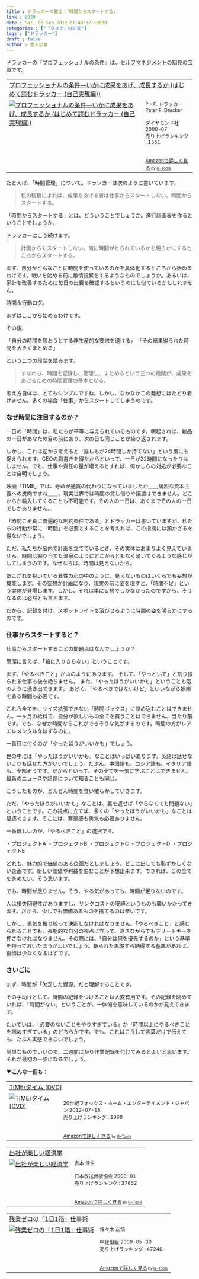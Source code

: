 ```yaml
---
title : ドラッカーの教え：「時間からスタートする」
link : 8830
date : Sat, 08 Sep 2012 01:49:32 +0000
categories : ["「タスク」の研究"]
tags : ["ドラッカー"]
draft : false
author : 倉下忠憲
---
```


ドラッカーの『プロフェッショナルの条件』は、セルフマネジメントの知見の宝庫です。

<table  border="0" cellpadding="5"><tr><td colspan="2"><a href="http://www.amazon.co.jp/%E3%83%97%E3%83%AD%E3%83%95%E3%82%A7%E3%83%83%E3%82%B7%E3%83%A7%E3%83%8A%E3%83%AB%E3%81%AE%E6%9D%A1%E4%BB%B6%E2%80%95%E3%81%84%E3%81%8B%E3%81%AB%E6%88%90%E6%9E%9C%E3%82%92%E3%81%82%E3%81%92%E3%80%81%E6%88%90%E9%95%B7%E3%81%99%E3%82%8B%E3%81%8B-%E3%81%AF%E3%81%98%E3%82%81%E3%81%A6%E8%AA%AD%E3%82%80%E3%83%89%E3%83%A9%E3%83%83%E3%82%AB%E3%83%BC-%E8%87%AA%E5%B7%B1%E5%AE%9F%E7%8F%BE%E7%B7%A8-P%E3%83%BBF-%E3%83%89%E3%83%A9%E3%83%83%E3%82%AB%E3%83%BC/dp/4478300593%3FSubscriptionId%3D15SMZCTB9V8NGR2TW082%26tag%3Drashita1000-22%26linkCode%3Dxm2%26camp%3D2025%26creative%3D165953%26creativeASIN%3D4478300593" target="_blank">プロフェッショナルの条件―いかに成果をあげ、成長するか (はじめて読むドラッカー (自己実現編))</a><img src="http://www.assoc-amazon.jp/e/ir?t=rashita1000-22&l=ur2&o=9" width="1" height="1" style="border: none;" alt="" /></td></tr><tr><td valign="top"><a href="http://www.amazon.co.jp/%E3%83%97%E3%83%AD%E3%83%95%E3%82%A7%E3%83%83%E3%82%B7%E3%83%A7%E3%83%8A%E3%83%AB%E3%81%AE%E6%9D%A1%E4%BB%B6%E2%80%95%E3%81%84%E3%81%8B%E3%81%AB%E6%88%90%E6%9E%9C%E3%82%92%E3%81%82%E3%81%92%E3%80%81%E6%88%90%E9%95%B7%E3%81%99%E3%82%8B%E3%81%8B-%E3%81%AF%E3%81%98%E3%82%81%E3%81%A6%E8%AA%AD%E3%82%80%E3%83%89%E3%83%A9%E3%83%83%E3%82%AB%E3%83%BC-%E8%87%AA%E5%B7%B1%E5%AE%9F%E7%8F%BE%E7%B7%A8-P%E3%83%BBF-%E3%83%89%E3%83%A9%E3%83%83%E3%82%AB%E3%83%BC/dp/4478300593%3FSubscriptionId%3D15SMZCTB9V8NGR2TW082%26tag%3Drashita1000-22%26linkCode%3Dxm2%26camp%3D2025%26creative%3D165953%26creativeASIN%3D4478300593" target="_blank"><img src="http://ecx.images-amazon.com/images/I/51EG2EG9X3L._SL160_.jpg" border="0" alt="プロフェッショナルの条件―いかに成果をあげ、成長するか (はじめて読むドラッカー (自己実現編))" /></a></td><td valign="top"><font size="-1">P・F. ドラッカー Peter F. Drucker <br /><br />ダイヤモンド社  2000-07<br />売り上げランキング : 1551<br /><br /><br /><a href="http://www.amazon.co.jp/%E3%83%97%E3%83%AD%E3%83%95%E3%82%A7%E3%83%83%E3%82%B7%E3%83%A7%E3%83%8A%E3%83%AB%E3%81%AE%E6%9D%A1%E4%BB%B6%E2%80%95%E3%81%84%E3%81%8B%E3%81%AB%E6%88%90%E6%9E%9C%E3%82%92%E3%81%82%E3%81%92%E3%80%81%E6%88%90%E9%95%B7%E3%81%99%E3%82%8B%E3%81%8B-%E3%81%AF%E3%81%98%E3%82%81%E3%81%A6%E8%AA%AD%E3%82%80%E3%83%89%E3%83%A9%E3%83%83%E3%82%AB%E3%83%BC-%E8%87%AA%E5%B7%B1%E5%AE%9F%E7%8F%BE%E7%B7%A8-P%E3%83%BBF-%E3%83%89%E3%83%A9%E3%83%83%E3%82%AB%E3%83%BC/dp/4478300593%3FSubscriptionId%3D15SMZCTB9V8NGR2TW082%26tag%3Drashita1000-22%26linkCode%3Dxm2%26camp%3D2025%26creative%3D165953%26creativeASIN%3D4478300593" target="_blank">Amazonで詳しく見る</a></font><font size="-2"> by <a href="http://www.goodpic.com/mt/aws/index.html" >G-Tools</a></font></td></tr></table>

たとえば、「時間管理」について。ドラッカーは次のように書いています。

<blockquote>
私の観察によれば、成果をあげる者は仕事からスタートしない。時間からスタートする。
</blockquote>

「時間からスタートする」とは、どういうことでしょうか。進行計画表を作るということでしょうか。

ドラッカーはこう続けます。

<blockquote>
計画からもスタートしない。何に時間がとられているかを明らかにするところからスタートする。
</blockquote>

まず、自分がどんなことに時間を使っているのかを具体化するところから始めるわけです。戦いを始める前に敵情視察をするようなものでしょうか。あるいは、家計を改善するために毎日の出費を確認するというのにも似ているかもしれません。

時間＆行動ログ。

まずはここから始めるわけです。

その後、

「自分の時間を奪おうとする非生産的な要求を退ける」
「その結果得られた時間を大きくまとめる」

という二つの段階を踏みます。

<blockquote>
すなわち、時間を記録し、管理し、まとめるという三つの段階が、成果をあげるための時間管理の基本となる。
</blockquote>

考え方自体は、とてもシンプルですね。しかし、なかなかこの発想にはたどり着けません。多くの場合「仕事」からスタートしてしまうのです。

<h3>なぜ時間に注目するのか？</h3>
一日の「時間」は、私たちが平等に与えられているものです。朝起きれば、新品の一日があなたの目の前にあり、次の日も同じことが繰り返されます。

しかし、これは逆から考えると「誰しもが24時間しか持てない」という風にも捉えられます。CEOの肩書きを得たからといって、一日が32時間になったりはしません。でも、仕事や責任の量が増えるとすれば、何かしらの対処が必要なことは自明でしょう。

映画「TIME」では、寿命が通貨の代わりになっていましたが＿＿痛烈な資本主義への皮肉ですね＿＿、現実世界では時間の貸し借りや譲渡はできません。どこからか輸入してくることも不可能です。その人の一日は、あくまでその人の一日でしかありません。

「時間こそ真に普遍的な制約条件である」とドラッカーは書いていますが、私たちの行動が常に「時間」を必要とすることを考えれば、この指摘には頷かざるを得ないでしょう。

ただ、私たちが脳内で計画を立てているとき、その実体はあまりよく見えていません。時間は掘り当てた温泉のようにどこからともなく湧いてくるような感じがしてしまうのです。なぜならば、時間は見えないから。

あこがれを抱いている異性の心の中のように、見えないものはいくらでも妄想が機能します。その妄想が計画になり、現実の前に姿を現すと、「時間不足」という実体が登場します。しかし、それは単に妄想でしかなかったのですから、そうなるのは必然とも言えます。

だから、記録を付け、スポットライトを浴びせるように時間の姿を明らかにするのです。

<h3>仕事からスタートすると？</h3>
仕事からスタートすることの問題点はなんでしょうか？

簡潔に言えば、「箱に入りきらない」ということです。

まず、「やるべきこと」が山のようにあります。
そして、「やっといて」と割り振られる仕事も後を絶ちません。
また、「やったほうがいいかも」ということも泡のように湧き出てきます。
あげく、「やるべきではないけど」といいながら娯楽を貪る時間も必要です。

これら全てを、サイズ拡張できない「時間ボックス」に詰め込むことはできません。一ヶ月の給料で、自分が欲しいもの全てを買うことはできません。当たり前です。でも、なぜか時間ならこれができそうな気がするのです。時間の方がレアエレメンタルなはずなのに。

一番目に付くのが「やったほうがいいかも」でしょう。

世の中には「やったほうがいいかも」なことはいっぱいあります。英語は話せないよりも話せた方がいいでしょう。たぶん、中国語も、ロシア語も、イタリア語も、全部そうです。だからといって、その全てを一気に学ぶことはできません。最新のニュースや話題について知ることも同じ。

こうしたものが、どんどん時間を食い散らかしていきます。

ただ、「やったほうがいいかも」なことは、裏を返せば「やらなくても問題ない」ということです。この視点に立てば、多くの「やったほうがいいかも」なことは駆逐できます。そこには、罪悪感も勇気も必要ありません。

一番難しいのが、「やるべきこと」の選択です。

・プロジェクトA
・プロジェクトB
・プロジェクトC
・プロジェクトD
・プロジェクトE

どれも、魅力的で価値のある企画だとしましょう。どこに出しても恥ずかしくない企画です。新しい価値や利益を生むことが予想出来ます。できれば、この全てを進めたい。そう思います。

でも、時間が足りません。そう、やる気があっても、時間が足りないのです。

人は損失回避性がありますし、サンクコストの呪縛というものも襲いかかってきます。だから、少しでも価値あるものを捨てるのは辛いです。

しかし、勇気を振り絞って決断しなければなりません。「やるべきこと」と感じられることでも、長期的な自分の視点に立って、泣きながらでもデリートキーを押さなければなりません。その際には、「自分は何を優先するのか」という基準を持っておいたほうがよいでしょう。斬られた馬謖すら納得する基準があれば、後悔は少なくなるはずです。

<h3>さいごに</h3>
まず、時間が「欠乏した資源」だと理解することです。

その手助けとして、時間の記録をつけることは大変有用です。その記録を眺めていれば、「時間がない」ということが、一体何を意味しているのかが見えてきます。

たいていは、「必要のないことをやりすぎている」か「時間以上にやるべきことを詰めすぎている」のどちらかです。でも、これはこうして言葉だけで伝えても、たぶん実感できないでしょう。

簡単なものでいいので、二週間ばかり作業記録を付けてみるとよいと思います。それが最初の一歩になるでしょう。

<strong>▼こんな一冊も：</strong>
<table  border="0" cellpadding="5"><tr><td colspan="2"><a href="http://www.amazon.co.jp/TIME-%E3%82%BF%E3%82%A4%E3%83%A0-DVD-%E3%82%A2%E3%83%B3%E3%83%89%E3%83%AA%E3%83%A5%E3%83%BC%E3%83%BB%E3%83%8B%E3%82%B3%E3%83%AB/dp/B007WPF11E%3FSubscriptionId%3D15SMZCTB9V8NGR2TW082%26tag%3Drashita1000-22%26linkCode%3Dxm2%26camp%3D2025%26creative%3D165953%26creativeASIN%3DB007WPF11E" target="_blank">TIME/タイム [DVD]</a><img src="http://www.assoc-amazon.jp/e/ir?t=rashita1000-22&l=ur2&o=9" width="1" height="1" style="border: none;" alt="" /></td></tr><tr><td valign="top"><a href="http://www.amazon.co.jp/TIME-%E3%82%BF%E3%82%A4%E3%83%A0-DVD-%E3%82%A2%E3%83%B3%E3%83%89%E3%83%AA%E3%83%A5%E3%83%BC%E3%83%BB%E3%83%8B%E3%82%B3%E3%83%AB/dp/B007WPF11E%3FSubscriptionId%3D15SMZCTB9V8NGR2TW082%26tag%3Drashita1000-22%26linkCode%3Dxm2%26camp%3D2025%26creative%3D165953%26creativeASIN%3DB007WPF11E" target="_blank"><img src="http://ecx.images-amazon.com/images/I/51yv1Q2o5uL._SL160_.jpg" border="0" alt="TIME/タイム [DVD]" /></a></td><td valign="top"><font size="-1"><br />20世紀フォックス・ホーム・エンターテイメント・ジャパン  2012-07-18<br />売り上げランキング : 1968<br /><br /><br /><a href="http://www.amazon.co.jp/TIME-%E3%82%BF%E3%82%A4%E3%83%A0-DVD-%E3%82%A2%E3%83%B3%E3%83%89%E3%83%AA%E3%83%A5%E3%83%BC%E3%83%BB%E3%83%8B%E3%82%B3%E3%83%AB/dp/B007WPF11E%3FSubscriptionId%3D15SMZCTB9V8NGR2TW082%26tag%3Drashita1000-22%26linkCode%3Dxm2%26camp%3D2025%26creative%3D165953%26creativeASIN%3DB007WPF11E" target="_blank">Amazonで詳しく見る</a></font><font size="-2"> by <a href="http://www.goodpic.com/mt/aws/index.html" >G-Tools</a></font></td></tr></table>

<table  border="0" cellpadding="5"><tr><td colspan="2"><a href="http://www.amazon.co.jp/%E5%87%BA%E7%A4%BE%E3%81%8C%E6%A5%BD%E3%81%97%E3%81%84%E7%B5%8C%E6%B8%88%E5%AD%A6-%E5%90%89%E6%9C%AC-%E4%BD%B3%E7%94%9F/dp/4140813288%3FSubscriptionId%3D15SMZCTB9V8NGR2TW082%26tag%3Drashita1000-22%26linkCode%3Dxm2%26camp%3D2025%26creative%3D165953%26creativeASIN%3D4140813288" target="_blank">出社が楽しい経済学</a><img src="http://www.assoc-amazon.jp/e/ir?t=rashita1000-22&l=ur2&o=9" width="1" height="1" style="border: none;" alt="" /></td></tr><tr><td valign="top"><a href="http://www.amazon.co.jp/%E5%87%BA%E7%A4%BE%E3%81%8C%E6%A5%BD%E3%81%97%E3%81%84%E7%B5%8C%E6%B8%88%E5%AD%A6-%E5%90%89%E6%9C%AC-%E4%BD%B3%E7%94%9F/dp/4140813288%3FSubscriptionId%3D15SMZCTB9V8NGR2TW082%26tag%3Drashita1000-22%26linkCode%3Dxm2%26camp%3D2025%26creative%3D165953%26creativeASIN%3D4140813288" target="_blank"><img src="http://ecx.images-amazon.com/images/I/41%2BuV%2BubrLL._SL160_.jpg" border="0" alt="出社が楽しい経済学" /></a></td><td valign="top"><font size="-1">吉本 佳生 <br /><br />日本放送出版協会  2009-01<br />売り上げランキング : 37652<br /><br /><br /><a href="http://www.amazon.co.jp/%E5%87%BA%E7%A4%BE%E3%81%8C%E6%A5%BD%E3%81%97%E3%81%84%E7%B5%8C%E6%B8%88%E5%AD%A6-%E5%90%89%E6%9C%AC-%E4%BD%B3%E7%94%9F/dp/4140813288%3FSubscriptionId%3D15SMZCTB9V8NGR2TW082%26tag%3Drashita1000-22%26linkCode%3Dxm2%26camp%3D2025%26creative%3D165953%26creativeASIN%3D4140813288" target="_blank">Amazonで詳しく見る</a></font><font size="-2"> by <a href="http://www.goodpic.com/mt/aws/index.html" >G-Tools</a></font></td></tr></table>

<table  border="0" cellpadding="5"><tr><td colspan="2"><a href="http://www.amazon.co.jp/%E6%AE%8B%E6%A5%AD%E3%82%BC%E3%83%AD%E3%81%AE%E3%80%8C1%E6%97%A51%E7%AE%B1%E3%80%8D%E4%BB%95%E4%BA%8B%E8%A1%93-%E4%BD%90%E3%80%85%E6%9C%A8-%E6%AD%A3%E6%82%9F/dp/480613287X%3FSubscriptionId%3D15SMZCTB9V8NGR2TW082%26tag%3Drashita1000-22%26linkCode%3Dxm2%26camp%3D2025%26creative%3D165953%26creativeASIN%3D480613287X" target="_blank">残業ゼロの「1日1箱」仕事術</a><img src="http://www.assoc-amazon.jp/e/ir?t=rashita1000-22&l=ur2&o=9" width="1" height="1" style="border: none;" alt="" /></td></tr><tr><td valign="top"><a href="http://www.amazon.co.jp/%E6%AE%8B%E6%A5%AD%E3%82%BC%E3%83%AD%E3%81%AE%E3%80%8C1%E6%97%A51%E7%AE%B1%E3%80%8D%E4%BB%95%E4%BA%8B%E8%A1%93-%E4%BD%90%E3%80%85%E6%9C%A8-%E6%AD%A3%E6%82%9F/dp/480613287X%3FSubscriptionId%3D15SMZCTB9V8NGR2TW082%26tag%3Drashita1000-22%26linkCode%3Dxm2%26camp%3D2025%26creative%3D165953%26creativeASIN%3D480613287X" target="_blank"><img src="http://ecx.images-amazon.com/images/I/51fbeDz-kUL._SL160_.jpg" border="0" alt="残業ゼロの「1日1箱」仕事術" /></a></td><td valign="top"><font size="-1">佐々木 正悟 <br /><br />中経出版  2009-05-30<br />売り上げランキング : 47246<br /><br /><br /><a href="http://www.amazon.co.jp/%E6%AE%8B%E6%A5%AD%E3%82%BC%E3%83%AD%E3%81%AE%E3%80%8C1%E6%97%A51%E7%AE%B1%E3%80%8D%E4%BB%95%E4%BA%8B%E8%A1%93-%E4%BD%90%E3%80%85%E6%9C%A8-%E6%AD%A3%E6%82%9F/dp/480613287X%3FSubscriptionId%3D15SMZCTB9V8NGR2TW082%26tag%3Drashita1000-22%26linkCode%3Dxm2%26camp%3D2025%26creative%3D165953%26creativeASIN%3D480613287X" target="_blank">Amazonで詳しく見る</a></font><font size="-2"> by <a href="http://www.goodpic.com/mt/aws/index.html" >G-Tools</a></font></td></tr></table>
